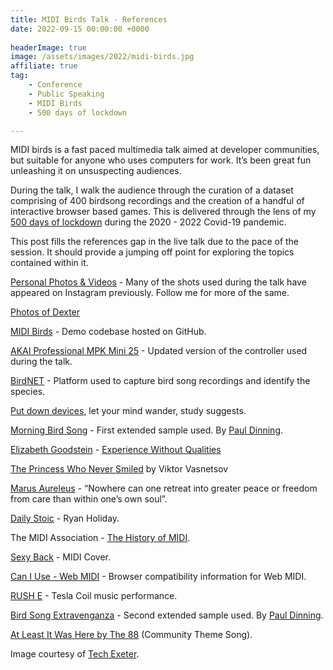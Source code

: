 ```yaml
---
title: MIDI Birds Talk - References
date: 2022-09-15 00:00:00 +0000
 
headerImage: true
image: /assets/images/2022/midi-birds.jpg
affiliate: true
tag:
    - Conference
    - Public Speaking
    - MIDI Birds
    - 500 days of lockdown

---
```


MIDI birds is a fast paced multimedia talk aimed at developer communities, but suitable for anyone who uses computers for work. It’s been great fun unleashing it on unsuspecting audiences. 

During the talk, I walk the audience through the curation of a dataset comprising of 400 birdsong recordings and the creation of a handful of interactive browser based games. This is delivered through the lens of my [500 days of lockdown](https://tonyedwardspz.co.uk/blog/500-days-of-lockdown) during the 2020 - 2022 Covid-19 pandemic.

This post fills the references gap in the live talk due to the pace of the session. It should provide a jumping off point for exploring the topics contained within it.

[Personal Photos & Videos](https://www.instagram.com/tonyedwardspz/) - Many of the shots used during the talk have appeared on Instagram previously. Follow me for more of the same.

[Photos of Dexter](https://www.instagram.com/explore/tags/dexpz/)

[MIDI Birds](https://github.com/tonyedwardspz/midi-birds) - Demo codebase hosted on GitHub.

[AKAI Professional MPK Mini 25](https://amzn.to/3DA0ojj) - Updated version of the controller used during the talk.

[BirdNET](https://birdnet.cornell.edu/) - Platform used to capture bird song recordings and identify the species.

[Put down devices](https://www.apa.org/news/press/releases/2022/07/thoughts-mind-wander), let your mind wander, study suggests.

[Morning Bird Song](https://www.youtube.com/watch?v=rYoZgpAEkFs) - First extended sample used. By [Paul Dinning](https://www.youtube.com/c/PaulDinningWildlifeinCornwall).

[Elizabeth Goodstein](https://www.elizabethgoodstein.com/) - [Experience Without Qualities](https://www.sup.org/books/title/?id=1400)

[The Princess Who Never Smiled](https://en.wikipedia.org/wiki/The_Princess_Who_Never_Smiled) by Viktor Vasnetsov

[Marus Aureleus](https://www.goodreads.com/quotes/11059000-people-seek-retreats-for-themselves-in-the-countryside-by-the) - “Nowhere can one retreat into greater peace or freedom from care than within one’s own soul”.

[Daily Stoic](https://amzn.to/3xBZYoG) - Ryan Holiday.

The MIDI Association - [The History of MIDI](https://www.midi.org/midi-articles/the-history-of-midi).

[Sexy Back](https://www.youtube.com/watch?v=DiIVwdYCJpY) - MIDI Cover.

[Can I Use - Web MIDI](https://caniuse.com/midi) - Browser compatibility information for Web MIDI.

[RUSH E](https://www.youtube.com/watch?v=lbubH1FovFc) - Tesla Coil music performance.

[Bird Song Extravenganza](https://www.youtube.com/watch?v=pYmlkBSQHkw) - Second extended sample used. By [Paul Dinning](https://www.youtube.com/c/PaulDinningWildlifeinCornwall).

[At Least It Was Here by The 88](https://www.youtube.com/watch?v=nHbiHcrA18w) (Community Theme Song).

Image courtesy of [Tech Exeter](https://twitter.com/TechExeter/status/1570431280847753216).
